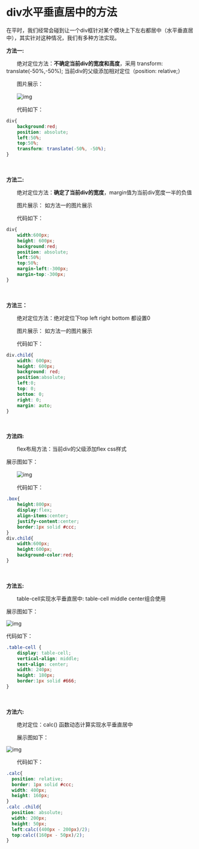 # div水平垂直居中的方法

在平时，我们经常会碰到让一个div框针对某个模块上下左右都居中（水平垂直居中），其实针对这种情况，我们有多种方法实现。

**方法一:**

　　绝对定位方法：**不确定当前div的宽度和高度**，采用 transform: translate(-50%,-50%); 当前div的父级添加相对定位（position: relative;）

　　图片展示：

　　![img](https://images2018.cnblogs.com/blog/1337908/201805/1337908-20180510132530310-507426098.png)

　　代码如下：

```css
div{
    background:red;
    position: absolute;
    left:50%;
    top:50%;
    transform: translate(-50%, -50%);
}
```

　

**方法二:**

　　绝对定位方法：**确定了当前div的宽度**，margin值为当前div宽度一半的负值

　　图片展示： 如方法一的图片展示

　　代码如下：

```css
div{
    width:600px;
    height: 600px;
    background:red;
    position: absolute;
    left:50%;
    top:50%;
    margin-left:-300px;
    margin-top:-300px;
}
```

　　

**方法三：**

　　绝对定位方法：绝对定位下top left right bottom 都设置0

　　图片展示： 如方法一的图片展示

　　代码如下：

```css
div.child{
    width: 600px;
    height: 600px;
    background: red;
    position:absolute;
    left:0;
    top: 0;
    bottom: 0;
    right: 0;
    margin: auto;
}
```

　　

**方法四:**

　　flex布局方法：当前div的父级添加flex css样式

   展示图如下：

　　![img](https://images2018.cnblogs.com/blog/1337908/201805/1337908-20180510131947523-2121210494.png)

　　代码如下：

```css
.box{
    height:800px;
    display:flex;
    align-items:center;
    justify-content:center;
    border:1px solid #ccc;
}
div.child{
    width:600px;
    height:600px;
    background-color:red;
}
```

　　

**方法五:**

　　table-cell实现水平垂直居中: table-cell middle center组合使用

   展示图如下：

  ![img](https://images2018.cnblogs.com/blog/1337908/201805/1337908-20180510131450441-915853082.png)

   代码如下：

```css
.table-cell {
    display: table-cell;
    vertical-align: middle;
    text-align: center;
    width: 240px;
    height: 180px;
    border:1px solid #666;
}
```

　　

**方法六:**

　　绝对定位：calc() 函数动态计算实现水平垂直居中

　　展示图如下：

![img](https://images2018.cnblogs.com/blog/1337908/201805/1337908-20180510131414396-1900857513.png)

　　代码如下：

```css
.calc{
  position: relative;
  border: 1px solid #ccc;
  width: 400px;
  height: 160px;
}
.calc .child{
  position: absolute;
  width: 200px;
  height: 50px;
  left:calc((400px - 200px)/2);
  top:calc((160px - 50px)/2);
}　　
```

